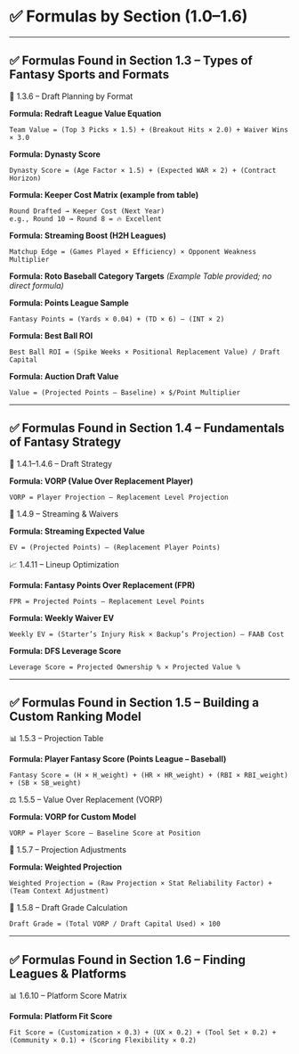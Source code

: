 
# ✅ Formulas by Section (1.0–1.6)

---

## ✅ Formulas Found in Section 1.3 – Types of Fantasy Sports and Formats

🔢 1.3.6 – Draft Planning by Format

**Formula: Redraft League Value Equation**
```
Team Value = (Top 3 Picks × 1.5) + (Breakout Hits × 2.0) + Waiver Wins × 3.0
```

**Formula: Dynasty Score**
```
Dynasty Score = (Age Factor × 1.5) + (Expected WAR × 2) + (Contract Horizon)
```

**Formula: Keeper Cost Matrix (example from table)**
```
Round Drafted → Keeper Cost (Next Year)
e.g., Round 10 → Round 8 = 🔥 Excellent
```

**Formula: Streaming Boost (H2H Leagues)**
```
Matchup Edge = (Games Played × Efficiency) × Opponent Weakness Multiplier
```

**Formula: Roto Baseball Category Targets**
_(Example Table provided; no direct formula)_

**Formula: Points League Sample**
```
Fantasy Points = (Yards × 0.04) + (TD × 6) – (INT × 2)
```

**Formula: Best Ball ROI**
```
Best Ball ROI = (Spike Weeks × Positional Replacement Value) / Draft Capital
```

**Formula: Auction Draft Value**
```
Value = (Projected Points – Baseline) × $/Point Multiplier
```

---

## ✅ Formulas Found in Section 1.4 – Fundamentals of Fantasy Strategy

🔢 1.4.1–1.4.6 – Draft Strategy

**Formula: VORP (Value Over Replacement Player)**
```
VORP = Player Projection – Replacement Level Projection
```

🔁 1.4.9 – Streaming & Waivers

**Formula: Streaming Expected Value**
```
EV = (Projected Points) – (Replacement Player Points)
```

📈 1.4.11 – Lineup Optimization

**Formula: Fantasy Points Over Replacement (FPR)**
```
FPR = Projected Points – Replacement Level Points
```

**Formula: Weekly Waiver EV**
```
Weekly EV = (Starter’s Injury Risk × Backup’s Projection) – FAAB Cost
```

**Formula: DFS Leverage Score**
```
Leverage Score = Projected Ownership % × Projected Value %
```

---

## ✅ Formulas Found in Section 1.5 – Building a Custom Ranking Model

📊 1.5.3 – Projection Table

**Formula: Player Fantasy Score (Points League – Baseball)**
```
Fantasy Score = (H × H_weight) + (HR × HR_weight) + (RBI × RBI_weight) + (SB × SB_weight)
```

⚖️ 1.5.5 – Value Over Replacement (VORP)

**Formula: VORP for Custom Model**
```
VORP = Player Score – Baseline Score at Position
```

🧮 1.5.7 – Projection Adjustments

**Formula: Weighted Projection**
```
Weighted Projection = (Raw Projection × Stat Reliability Factor) + (Team Context Adjustment)
```

🧾 1.5.8 – Draft Grade Calculation
```
Draft Grade = (Total VORP / Draft Capital Used) × 100
```

---

## ✅ Formulas Found in Section 1.6 – Finding Leagues & Platforms

📊 1.6.10 – Platform Score Matrix

**Formula: Platform Fit Score**
```
Fit Score = (Customization × 0.3) + (UX × 0.2) + (Tool Set × 0.2) + (Community × 0.1) + (Scoring Flexibility × 0.2)
```
